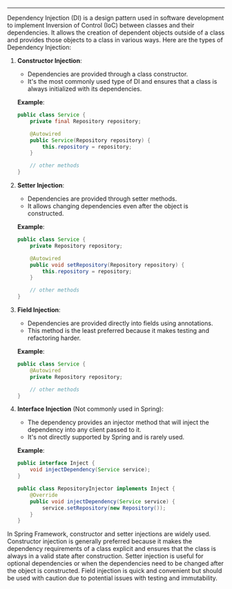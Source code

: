 
-----

Dependency Injection (DI) is a design pattern used in software development to implement Inversion of Control (IoC) between classes and their dependencies. It allows the creation of dependent objects outside of a class and provides those objects to a class in various ways. Here are the types of Dependency Injection:

1. **Constructor Injection**:
   - Dependencies are provided through a class constructor.
   - It's the most commonly used type of DI and ensures that a class is always initialized with its dependencies.

   **Example**:
   ```java
   public class Service {
       private final Repository repository;

       @Autowired
       public Service(Repository repository) {
           this.repository = repository;
       }

       // other methods
   }
   ```

2. **Setter Injection**:
   - Dependencies are provided through setter methods.
   - It allows changing dependencies even after the object is constructed.

   **Example**:
   ```java
   public class Service {
       private Repository repository;

       @Autowired
       public void setRepository(Repository repository) {
           this.repository = repository;
       }

       // other methods
   }
   ```

3. **Field Injection**:
   - Dependencies are provided directly into fields using annotations.
   - This method is the least preferred because it makes testing and refactoring harder.

   **Example**:
   ```java
   public class Service {
       @Autowired
       private Repository repository;

       // other methods
   }
   ```

4. **Interface Injection** (Not commonly used in Spring):
   - The dependency provides an injector method that will inject the dependency into any client passed to it.
   - It's not directly supported by Spring and is rarely used.

   **Example**:
   ```java
   public interface Inject {
       void injectDependency(Service service);
   }

   public class RepositoryInjector implements Inject {
       @Override
       public void injectDependency(Service service) {
           service.setRepository(new Repository());
       }
   }
   ```

In Spring Framework, constructor and setter injections are widely used. Constructor injection is generally preferred because it makes the dependency requirements of a class explicit and ensures that the class is always in a valid state after construction. Setter injection is useful for optional dependencies or when the dependencies need to be changed after the object is constructed. Field injection is quick and convenient but should be used with caution due to potential issues with testing and immutability.